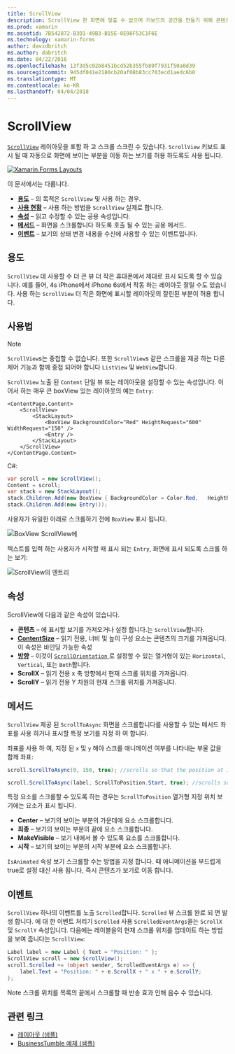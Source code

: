 ```yaml
---
title: ScrollView
description: ScrollView 한 화면에 맞출 수 없으며 키보드의 공간을 만들기 위해 콘텐츠가 있는 레이아웃을 사용 하 여 합니다.
ms.prod: xamarin
ms.assetid: 7B542872-B3D1-49B3-B15E-0E98F53C1F6E
ms.technology: xamarin-forms
author: davidbritch
ms.author: dabritch
ms.date: 04/22/2016
ms.openlocfilehash: 13f3d5c02b8451bcd52b355fb89f7931f50a0d39
ms.sourcegitcommit: 945df041e2180cb20af08b83cc703ecd1aedc6b0
ms.translationtype: MT
ms.contentlocale: ko-KR
ms.lasthandoff: 04/04/2018
---
```

# <a name="scrollview"></a>ScrollView

[`ScrollView`](https://developer.xamarin.com/api/type/Xamarin.Forms.ScrollView/) 레이아웃을 포함 하 고 스크롤 스크린 수 있습니다. `ScrollView` 키보드 표시 될 때 자동으로 화면에 보이는 부분을 이동 하는 보기를 허용 하도록도 사용 됩니다.

[![](scroll-view-images/layouts-sml.png "Xamarin.Forms Layouts")](scroll-view-images/layouts.png#lightbox "Xamarin.Forms Layouts")

이 문서에서는 다룹니다.

- **[용도](#Purpose)**  &ndash; 의 목적은 `ScrollView` 및 사용 하는 경우.
- **[사용 현황](#Usage)**  &ndash; 사용 하는 방법을 `ScrollView` 실제로 합니다.
- **[속성](#Properties)**  &ndash; 읽고 수정할 수 있는 공용 속성입니다.
- **[메서드](#Methods)**  &ndash; 화면을 스크롤합니다 하도록 호출 될 수 있는 공용 메서드.
- **[이벤트](#Events)**  &ndash; 보기의 상태 변경 내용을 수신에 사용할 수 있는 이벤트입니다.

## <a name="purpose"></a>용도

`ScrollView` 데 사용할 수 더 큰 뷰 더 작은 휴대폰에서 제대로 표시 되도록 할 수 있습니다. 예를 들어, 4s iPhone에서 iPhone 6s에서 작동 하는 레이아웃 잘릴 수도 있습니다. 사용 하는 `ScrollView` 더 작은 화면에 표시할 레이아웃의 잘린된 부분이 허용 합니다.

## <a name="usage"></a>사용법

> [!NOTE]
> `ScrollView`s는 중첩할 수 없습니다. 또한 `ScrollView`s 같은 스크롤을 제공 하는 다른 제어 기능과 함께 중첩 되어야 합니다 `ListView` 및 `WebView`합니다.

`ScrollView` 노출 된 `Content` 단일 뷰 또는 레이아웃을 설정할 수 있는 속성입니다. 이어서 하는 매우 큰 boxView 있는 레이아웃의 예는 `Entry`:

```xaml
<ContentPage.Content>
    <ScrollView>
        <StackLayout>
            <BoxView BackgroundColor="Red" HeightRequest="600" WidthRequest="150" />
            <Entry />
        </StackLayout>
    </ScrollView>
</ContentPage.Content>
```

C#:

```csharp
var scroll = new ScrollView();
Content = scroll;
var stack = new StackLayout();
stack.Children.Add(new BoxView { BackgroundColor = Color.Red,   HeightRequest = 600, WidthRequest = 600 });
stack.Children.Add(new Entry());
```

사용자가 유일한 아래로 스크롤하기 전에 `BoxView` 표시 됩니다.

![](scroll-view-images/scroll-start.png "BoxView ScrollView에")

텍스트를 입력 하는 사용자가 시작할 때 표시 되는 `Entry`, 화면에 표시 되도록 스크롤 하는 보기:

![](scroll-view-images/scroll-end.png "ScrollView의 엔트리")

## <a name="properties"></a>속성

ScrollView에 다음과 같은 속성이 있습니다.

- **콘텐츠** &ndash; 에 표시할 보기를 가져오거나 설정 합니다.는 `ScrollView`합니다.
- **[ContentSize](https://developer.xamarin.com/api/type/Xamarin.Forms.Size/)**  &ndash; 읽기 전용, 너비 및 높이 구성 요소는 콘텐츠의 크기를 가져옵니다. 이 속성은 바인딩 가능한 속성
- **[방향](https://developer.xamarin.com/api/type/Xamarin.Forms.ScrollOrientation/)**  &ndash; 이것이 [ `ScrollOrientation` ](https://developer.xamarin.com/api/type/Xamarin.Forms.ScrollOrientation/)로 설정할 수 있는 열거형이 있는 `Horizontal`, `Vertical`, 또는 `Both`합니다.
- **ScrollX** &ndash; 읽기 전용 x 축 방향에서 현재 스크롤 위치를 가져옵니다.
- **ScrollY** &ndash; 읽기 전용 Y 차원의 현재 스크롤 위치를 가져옵니다.

## <a name="methods"></a>메서드

`ScrollView` 제공 된 `ScrollToAsync` 화면을 스크롤합니다를 사용할 수 있는 메서드 좌표를 사용 하거나 표시할 특정 보기를 지정 하 여 합니다.

좌표를 사용 하 여, 지정 된 `x` 및 `y` 해야 스크롤 애니메이션 여부를 나타내는 부울 값을 함께 좌표:

```csharp
scroll.ScrollToAsync(0, 150, true); //scrolls so that the position at 150px from the top is visible

scroll.ScrollToAsync(label, ScrollToPosition.Start, true); //scrolls so that the label is at the start of the list
```

특정 요소를 스크롤할 수 있도록 하는 경우는 `ScrollToPosition` 열거형 지정 위치 보기에는 요소가 표시 됩니다.

- **Center** &ndash; 보기의 보이는 부분의 가운데에 요소 스크롤합니다.
- **최종** &ndash; 보기의 보이는 부분의 끝에 요소 스크롤합니다.
- **MakeVisible** &ndash; 보기 내에서 볼 수 있도록 요소를 스크롤합니다.
- **시작** &ndash; 보기의 보이는 부분의 시작 부분에 요소 스크롤합니다.

`IsAnimated` 속성 보기 스크롤할 수는 방법을 지정 합니다. 때 애니메이션을 부드럽게 true로 설정 대신 사용 됩니다, 즉시 콘텐츠가 보기로 이동 합니다.

## <a name="events"></a>이벤트

`ScrollView` 하나의 이벤트를 노출 `Scrolled`합니다. `Scrolled` 뷰 스크롤 완료 되 면 발생 합니다. 에 대 한 이벤트 처리기 `Scrolled` 사용 `ScrolledEventArgs`을는 `ScrollX` 및 `ScrollY` 속성입니다. 다음에는 레이블을의 현재 스크롤 위치를 업데이트 하는 방법을 보여 줍니다는 `ScrollView`:

```csharp
Label label = new Label { Text = "Position: " };
ScrollView scroll = new ScrollView();
scroll.Scrolled += (object sender, ScrolledEventArgs e) => {
    label.Text = "Position: " + e.ScrollX + " x " + e.ScrollY;
};
```

Note 스크롤 위치를 목록의 끝에서 스크롤할 때 반송 효과 인해 음수 수 있습니다.


## <a name="related-links"></a>관련 링크

- [레이아웃 (샘플)](https://developer.xamarin.com/samples/xamarin-forms/UserInterface/Layout/)
- [BusinessTumble 예제 (샘플)](https://developer.xamarin.com/samples/xamarin-forms/UserInterface/BusinessTumble/)
